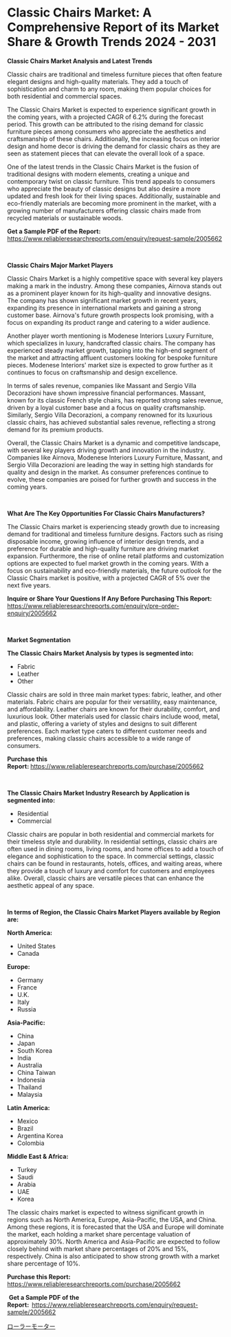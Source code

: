 <p><h1>Classic Chairs Market: A Comprehensive Report of its Market Share & Growth Trends 2024 - 2031</h1></p><p><strong>Classic Chairs Market Analysis and Latest Trends</strong></p>
<p><p>Classic chairs are traditional and timeless furniture pieces that often feature elegant designs and high-quality materials. They add a touch of sophistication and charm to any room, making them popular choices for both residential and commercial spaces.</p><p>The Classic Chairs Market is expected to experience significant growth in the coming years, with a projected CAGR of 6.2% during the forecast period. This growth can be attributed to the rising demand for classic furniture pieces among consumers who appreciate the aesthetics and craftsmanship of these chairs. Additionally, the increasing focus on interior design and home decor is driving the demand for classic chairs as they are seen as statement pieces that can elevate the overall look of a space.</p><p>One of the latest trends in the Classic Chairs Market is the fusion of traditional designs with modern elements, creating a unique and contemporary twist on classic furniture. This trend appeals to consumers who appreciate the beauty of classic designs but also desire a more updated and fresh look for their living spaces. Additionally, sustainable and eco-friendly materials are becoming more prominent in the market, with a growing number of manufacturers offering classic chairs made from recycled materials or sustainable woods.</p></p>
<p><strong>Get a Sample PDF of the Report:&nbsp;</strong> <a href="https://www.reliableresearchreports.com/enquiry/request-sample/2005662">https://www.reliableresearchreports.com/enquiry/request-sample/2005662</a></p>
<p>&nbsp;</p>
<p><strong>Classic Chairs Major Market Players</strong></p>
<p><p>Classic Chairs Market is a highly competitive space with several key players making a mark in the industry. Among these companies, Airnova stands out as a prominent player known for its high-quality and innovative designs. The company has shown significant market growth in recent years, expanding its presence in international markets and gaining a strong customer base. Airnova's future growth prospects look promising, with a focus on expanding its product range and catering to a wider audience.</p><p>Another player worth mentioning is Modenese Interiors Luxury Furniture, which specializes in luxury, handcrafted classic chairs. The company has experienced steady market growth, tapping into the high-end segment of the market and attracting affluent customers looking for bespoke furniture pieces. Modenese Interiors' market size is expected to grow further as it continues to focus on craftsmanship and design excellence.</p><p>In terms of sales revenue, companies like Massant and Sergio Villa Decorazioni have shown impressive financial performances. Massant, known for its classic French style chairs, has reported strong sales revenue, driven by a loyal customer base and a focus on quality craftsmanship. Similarly, Sergio Villa Decorazioni, a company renowned for its luxurious classic chairs, has achieved substantial sales revenue, reflecting a strong demand for its premium products.</p><p>Overall, the Classic Chairs Market is a dynamic and competitive landscape, with several key players driving growth and innovation in the industry. Companies like Airnova, Modenese Interiors Luxury Furniture, Massant, and Sergio Villa Decorazioni are leading the way in setting high standards for quality and design in the market. As consumer preferences continue to evolve, these companies are poised for further growth and success in the coming years.</p></p>
<p>&nbsp;</p>
<p><strong>What Are The Key Opportunities For Classic Chairs Manufacturers?</strong></p>
<p><p>The Classic Chairs market is experiencing steady growth due to increasing demand for traditional and timeless furniture designs. Factors such as rising disposable income, growing influence of interior design trends, and a preference for durable and high-quality furniture are driving market expansion. Furthermore, the rise of online retail platforms and customization options are expected to fuel market growth in the coming years. With a focus on sustainability and eco-friendly materials, the future outlook for the Classic Chairs market is positive, with a projected CAGR of 5% over the next five years.</p></p>
<p><strong>Inquire or Share Your Questions If Any Before Purchasing This Report:</strong> <a href="https://www.reliableresearchreports.com/enquiry/pre-order-enquiry/2005662">https://www.reliableresearchreports.com/enquiry/pre-order-enquiry/2005662</a></p>
<p>&nbsp;</p>
<p><strong>Market Segmentation</strong></p>
<p><strong>The Classic Chairs Market Analysis by types is segmented into:</strong></p>
<p><ul><li>Fabric</li><li>Leather</li><li>Other</li></ul></p>
<p><p>Classic chairs are sold in three main market types: fabric, leather, and other materials. Fabric chairs are popular for their versatility, easy maintenance, and affordability. Leather chairs are known for their durability, comfort, and luxurious look. Other materials used for classic chairs include wood, metal, and plastic, offering a variety of styles and designs to suit different preferences. Each market type caters to different customer needs and preferences, making classic chairs accessible to a wide range of consumers.</p></p>
<p><strong>Purchase this Report:&nbsp;</strong><a href="https://www.reliableresearchreports.com/purchase/2005662">https://www.reliableresearchreports.com/purchase/2005662</a></p>
<p>&nbsp;</p>
<p><strong>The Classic Chairs Market Industry Research by Application is segmented into:</strong></p>
<p><ul><li>Residential</li><li>Commercial</li></ul></p>
<p><p>Classic chairs are popular in both residential and commercial markets for their timeless style and durability. In residential settings, classic chairs are often used in dining rooms, living rooms, and home offices to add a touch of elegance and sophistication to the space. In commercial settings, classic chairs can be found in restaurants, hotels, offices, and waiting areas, where they provide a touch of luxury and comfort for customers and employees alike. Overall, classic chairs are versatile pieces that can enhance the aesthetic appeal of any space.</p></p>
<p>&nbsp;</p>
<p><strong>In terms of Region, the Classic Chairs Market Players available by Region are:</strong></p>
<p>
    <p> <strong> North America: </strong>
        <ul>
            <li>United States</li>
            <li>Canada</li>
        </ul>
        </p> 
    <p> <strong> Europe: </strong>
        <ul>
            <li>Germany</li>
            <li>France</li>
            <li>U.K.</li>
            <li>Italy</li>
            <li>Russia</li>
        </ul>
        </p> 
    <p> <strong> Asia-Pacific: </strong>
        <ul>
            <li>China</li>
            <li>Japan</li>
            <li>South Korea</li>
            <li>India</li>
            <li>Australia</li>
            <li>China Taiwan</li>
            <li>Indonesia</li>
            <li>Thailand</li>
            <li>Malaysia</li>
        </ul>
        </p> 
    <p> <strong> Latin America: </strong>
        <ul>
            <li>Mexico</li>
            <li>Brazil</li>
            <li>Argentina Korea</li>
            <li>Colombia</li>
        </ul>
        </p> 
    <p> <strong> Middle East & Africa: </strong>
        <ul>
            <li>Turkey</li>
            <li>Saudi</li>
            <li>Arabia</li>
            <li>UAE</li>
            <li>Korea</li>
        </ul>
    </p>
    </p>
<p><p>The classic chairs market is expected to witness significant growth in regions such as North America, Europe, Asia-Pacific, the USA, and China. Among these regions, it is forecasted that the USA and Europe will dominate the market, each holding a market share percentage valuation of approximately 30%. North America and Asia-Pacific are expected to follow closely behind with market share percentages of 20% and 15%, respectively. China is also anticipated to show strong growth with a market share percentage of 10%.</p></p>
<p><strong>Purchase this Report: </strong><a href="https://www.reliableresearchreports.com/purchase/2005662">https://www.reliableresearchreports.com/purchase/2005662</a></p>
<p>&nbsp;<strong>Get a Sample PDF of the Report:&nbsp;&nbsp;</strong><a href="https://www.reliableresearchreports.com/enquiry/request-sample/2005662">https://www.reliableresearchreports.com/enquiry/request-sample/2005662</a></p>
<p><strong></strong></p>
<p><p><a href="https://github.com/schmahlson/Market-Research-Report-List-1/blob/main/11977736709.md">ローラーモーター</a></p></p>